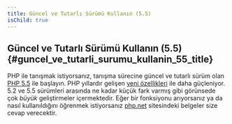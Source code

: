 ```yaml
---
title: Güncel ve Tutarlı Sürümü Kullanın (5.5)
isChild: true
---
```


## Güncel ve Tutarlı Sürümü Kullanın (5.5) {#guncel_ve_tutarli_surumu_kullanin_55_title}

PHP ile tanışmak istiyorsanız, tanışma sürecine güncel ve tutarlı sürüm olan [PHP 5.5][php-release] ile başlayın. PHP yıllardır gelişen [yeni özellikleri](#one_cikanlar) ile daha güçleniyor. 5.2 ve 5.5 sürümleri arasında ne kadar küçük fark varmış gibi görünsede çok _büyük_ geliştirmeler içermektedir. Eğer bir fonksiyonu arıyorsanız ya da nasıl kullanıldığını öğrenmek istiyorsanız [php.net][php-docs] sitesindeki belgeler size cevap verecektir.

[php-release]: http://www.php.net/downloads.php
[php-docs]: http://www.php.net/manual/tr/
